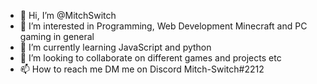 - 👋 Hi, I’m @MitchSwitch
- 👀 I’m interested in Programming, Web Development Minecraft and PC gaming in general
- 🌱 I’m currently learning JavaScript and python
- 💞️ I’m looking to collaborate on different games and projects etc
- 📫 How to reach me DM me on Discord Mitch-Switch#2212

<!---
MitchSwitch/MitchSwitch is a ✨ special ✨ repository because its `README.md` (this file) appears on your GitHub profile.
You can click the Preview link to take a look at your changes.
--->

